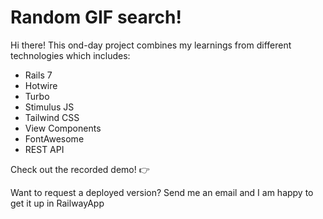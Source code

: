 # Random GIF search!

Hi there! This ond-day project combines my learnings from different technologies which includes:

- Rails 7
- Hotwire
- Turbo
- Stimulus JS
- Tailwind CSS
- View Components
- FontAwesome
- REST API

Check out the recorded demo! 👉 

Want to request a deployed version? Send me an email and I am happy to get it up in RailwayApp
